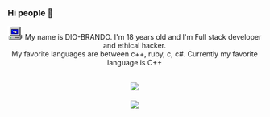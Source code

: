 ### Hi people 👋
<p align="center">
 <img src="https://github.com/TheDudeThatCode/TheDudeThatCode/blob/master/Assets/PC.gif"width="30px">
  <span>My name is DIO-BRANDO. I'm 18 years old and I'm Full stack developer and ethical hacker.</span><br>
  <span>My favorite languages are between c++, ruby, c, c#. Currently my favorite language is C++
<br><br></span>
</p>


<p align="center">
  <img src="https://github-readme-stats.vercel.app/api?username=DioBruh&theme=dark&show_icons=true"width="450px"><br>
  <br>
  <img src="https://github-readme-stats.vercel.app/api/top-langs/?username=DioBruh&hide=html&layout=compact&theme=dark"width"450px">
</p>


